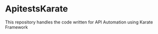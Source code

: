 # ApitestsKarate
This repository handles the code written for API Automation using Karate Framework
